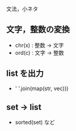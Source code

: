 文法，小ネタ

## 文字，整数の変換
- chr(x) : 整数 -> 文字
- ord(c) : 文字 -> 整数

## list を出力
- ' '.join(map(str, vec)))

## set -> list
- sorted(set) など